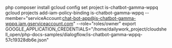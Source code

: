 php composer install
gcloud config set project is-chatbot-gamma-wppq
gcloud projects add-iam-policy-binding is-chatbot-gamma-wppq --member="serviceAccount:chat-bot-app@is-chatbot-gamma-wppq.iam.gserviceaccount.com" --role="roles/owner"
export GOOGLE_APPLICATION_CREDENTIALS="/home/dailywork_project/cloudshell_open/php-docs-samples/dialogflow/is-chatbot-gamma-wppq-57c19328db6e.json"